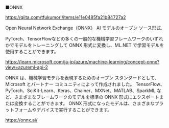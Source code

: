 
■ONNX

https://qiita.com/tfukumori/items/e11e0485fa21b84727a2

Open Neural Network Exchange（ONNX）
AI モデルのオープン ソース形式.


PyTorch、TensorFlowなどの多くの一般的な機械学習フレームワークのいずれかでモデルをトレーニングして ONNX 形式に変換し、ML.NET で学習モデルを使用することができます。

https://learn.microsoft.com/ja-jp/azure/machine-learning/concept-onnx?view=azureml-api-2

ONNX は、機械学習モデルを表現するためのオープン スタンダードとして、Microsoft とパートナー コミュニティによって作成されました。 TensorFlow、PyTorch、SciKit-Learn、Keras、Chainer、MXNet、MATLAB、SparkML など、さまざまなフレームワークのモデルを標準の ONNX 形式にエクスポートまたは変換することができます。 ONNX 形式になったモデルは、さまざまなプラットフォームやデバイスで実行することができます。

https://onnx.ai/
